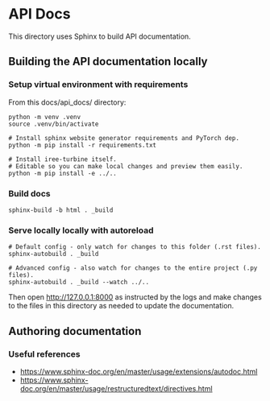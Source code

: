 # API Docs

This directory uses Sphinx to build API documentation.

<!-- ## Hosting on readthedocs -->
<!-- TODO: https://iree-turbine.readthedocs.io/ -->

## Building the API documentation locally

### Setup virtual environment with requirements

From this docs/api_docs/ directory:

```shell
python -m venv .venv
source .venv/bin/activate

# Install sphinx website generator requirements and PyTorch dep.
python -m pip install -r requirements.txt

# Install iree-turbine itself.
# Editable so you can make local changes and preview them easily.
python -m pip install -e ../..
```

### Build docs

```shell
sphinx-build -b html . _build
```

### Serve locally locally with autoreload

```shell
# Default config - only watch for changes to this folder (.rst files).
sphinx-autobuild . _build

# Advanced config - also watch for changes to the entire project (.py files).
sphinx-autobuild . _build --watch ../..
```

Then open http://127.0.0.1:8000 as instructed by the logs and make changes to
the files in this directory as needed to update the documentation.

## Authoring documentation

### Useful references

* https://www.sphinx-doc.org/en/master/usage/extensions/autodoc.html
* https://www.sphinx-doc.org/en/master/usage/restructuredtext/directives.html
